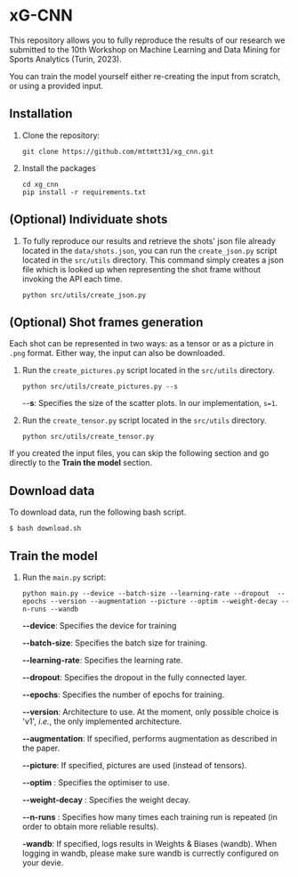 # xG-CNN
This repository allows you to fully reproduce the results of our research we submitted to the 10th Workshop on Machine Learning and Data Mining for Sports Analytics (Turin, 2023).

You can train the model yourself either re-creating the input from scratch, or using a provided input.

## Installation

1. Clone the repository:

   ```shell
   git clone https://github.com/mttmtt31/xg_cnn.git

2. Install the packages
   ```shell
   cd xg_cnn
   pip install -r requirements.txt

## (Optional) Individuate shots
1. To fully reproduce our results and retrieve the shots' json file already located in the `data/shots.json`, you can run the `create_json.py` script located in the `src/utils` directory. This command simply creates a json file which is looked up when representing the shot frame without invoking the API each time.
  
   ```shell
   python src/utils/create_json.py
   ```

## (Optional) Shot frames generation
Each shot can be represented in two ways: as a tensor or as a picture in `.png` format. Either way, the input can also be downloaded.
1. Run the `create_pictures.py` script located in the `src/utils` directory. 
   ```shell
   python src/utils/create_pictures.py --s
   ```

    --**s**: Specifies the size of the scatter plots. In our implementation, `s=1`.

2. Run the `create_tensor.py` script located in the `src/utils` directory. 
   ```shell
   python src/utils/create_tensor.py
   ``` 
If you created the input files, you can skip the following section and go directly to the **Train the model** section. 

## Download data
To download data, run the following bash script.
```
$ bash download.sh
```

## Train the model
1. Run the `main.py` script:
   ```shell
   python main.py --device --batch-size --learning-rate --dropout  --epochs --version --augmentation --picture --optim --weight-decay --n-runs --wandb
   ```

    **--device**: Specifies the device for training

    **--batch-size**: Specifies the batch size for training.

    **--learning-rate**: Specifies the learning rate. 

   **--dropout**: Specifies the dropout in the fully connected layer. 

   **--epochs**: Specifies the number of epochs for training.

   **--version**: Architecture to use. At the moment, only possible choice is 'v1', *i.e.*, the only implemented architecture.

   **--augmentation**: If specified, performs augmentation as described in the paper.

   **--picture**: If specified, pictures are used (instead of tensors).

   **--optim** : Specifies the optimiser to use.

   **--weight-decay** : Specifies the weight decay.

   **--n-runs** : Specifies how many times each training run is repeated (in order to obtain more reliable results).

   **-wandb**: If specified, logs results in Weights & Biases (wandb). When logging in wandb, please make sure wandb is currectly configured on your devie.
